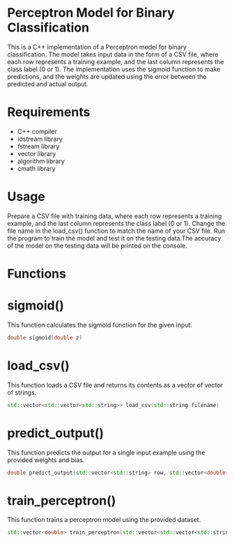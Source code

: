 # Perceptron Model for Binary Classification

This is a C++ implementation of a Perceptron model for binary classification. The model takes input data in the form of a CSV file, where each row represents a training example, and the last column represents the class label (0 or 1). The implementation uses the sigmoid function to make predictions, and the weights are updated using the error between the predicted and actual output.
# Requirements

   - C++ compiler
   - iostream library
   - fstream library
   - vector library
   - algorithm library
   - cmath library

# Usage

Prepare a CSV file with training data, where each row represents a training example, and the last column represents the class label (0 or 1).
Change the file name in the load_csv() function to match the name of your CSV file.
Run the program to train the model and test it on the testing data.The accuracy of the model on the testing data will be printed on the console.

# Functions

# sigmoid()

This function calculates the sigmoid function for the given input.

```c++
double sigmoid(double z)
```

# load_csv()

This function loads a CSV file and returns its contents as a vector of vector of strings.

```c++
std::vector<std::vector<std::string>> load_csv(std::string filename)
```

# predict_output()

This function predicts the output for a single input example using the provided weights and bias.

```C++
double predict_output(std::vector<std::string> row, std::vector<double> weights, double bias)
```

# train_perceptron()

This function trains a perceptron model using the provided dataset.

```C++
std::vector<double> train_perceptron(std::vector<std::vector<std::string>> data, double bias, int num_iter)
```

